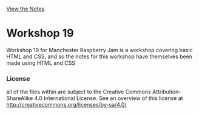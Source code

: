 [View the Notes](https://mcrraspjam.github.io/booklet-workshop19/)

# Workshop 19
Workshop 19 for Manchester Raspberry Jam is a workshop covering basic HTML and CSS, and so the notes for this workshop have themselves been made using HTML and CSS

### License
all of the files within are subject to the Creative Commons Attribution-ShareAlike 4.0 International License. See an overview of this license at http://creativecommons.org/licenses/by-sa/4.0/
